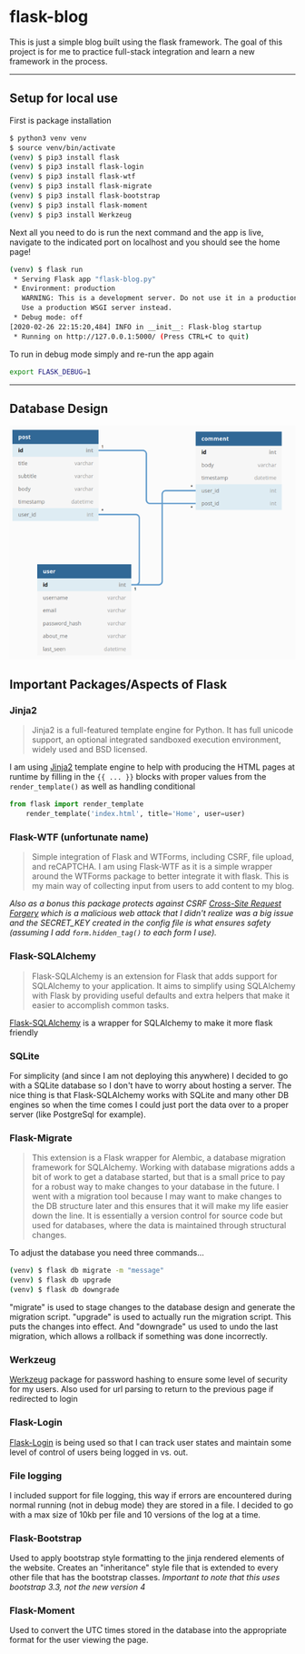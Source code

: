 # flask-blog
This is just a simple blog built using the flask framework. The goal of this project is for me to practice full-stack integration and learn a new framework in the process.

---

## Setup for local use
First is package installation
```bash
$ python3 venv venv
$ source venv/bin/activate
(venv) $ pip3 install flask
(venv) $ pip3 install flask-login
(venv) $ pip3 install flask-wtf
(venv) $ pip3 install flask-migrate
(venv) $ pip3 install flask-bootstrap
(venv) $ pip3 install flask-moment
(venv) $ pip3 install Werkzeug
```

Next all you need to do is run the next command and the app is live, navigate to the indicated port on localhost and you should see the home page!
```bash
(venv) $ flask run
 * Serving Flask app "flask-blog.py"
 * Environment: production
   WARNING: This is a development server. Do not use it in a production deployment.
   Use a production WSGI server instead.
 * Debug mode: off
[2020-02-26 22:15:20,484] INFO in __init__: Flask-blog startup
 * Running on http://127.0.0.1:5000/ (Press CTRL+C to quit)
```

To run in debug mode simply and re-run the app again
```bash
export FLASK_DEBUG=1
```

---

## Database Design

![Here is a diagram of the database structure](./db_diagram.png)

## Important Packages/Aspects of Flask

### Jinja2
> Jinja2 is a full-featured template engine for Python. It has full unicode support, an optional integrated sandboxed execution environment, widely used and BSD licensed.


I am using [Jinja2](http://jinja.pocoo.org/) template engine to help with producing the HTML pages at runtime by filling in the ```{{ ... }}``` blocks with proper values from the ```render_template()``` as well as handling conditional

```python
from flask import render_template
    render_template('index.html', title='Home', user=user)
```
### Flask-WTF (unfortunate name)
> Simple integration of Flask and WTForms, including CSRF, file upload, and reCAPTCHA.
I am using Flask-WTF as it is a simple wrapper around the WTForms package to better integrate it with flask. This is my main way of collecting input from users to add content to my blog.

*Also as a bonus this package protects against CSRF [Cross-Site Request Forgery](http://en.wikipedia.org/wiki/Cross-site_request_forgery) which is a malicious web attack that I didn't realize was a big issue and the SECRET_KEY created in the config file is what ensures safety (assuming I add ```form.hidden_tag()``` to each form I use).*

### Flask-SQLAlchemy
> Flask-SQLAlchemy is an extension for Flask that adds support for SQLAlchemy to your application. It aims to simplify using SQLAlchemy with Flask by providing useful defaults and extra helpers that make it easier to accomplish common tasks.

[Flask-SQLAlchemy](https://flask-sqlalchemy.palletsprojects.com/en/2.x/) is a wrapper for SQLAlchemy to make it more flask friendly

### SQLite
For simplicity (and since I am not deploying this anywhere) I decided to go with a SQLite database so I don't have to worry about hosting a server. The nice thing is that Flask-SQLAlchemy works with SQLite and many other DB engines so when the time comes I could just port the data over to a proper server (like PostgreSql for example).

### Flask-Migrate
> This extension is a Flask wrapper for Alembic, a database migration framework for SQLAlchemy. Working with database migrations adds a bit of work to get a database started, but that is a small price to pay for a robust way to make changes to your database in the future.
I went with a migration tool because I may want to make changes to the DB structure later and this ensures that it will make my life easier down the line. It is essentially a version control for source code but used for databases, where the data is maintained through structural changes.

To adjust the database you need three commands...
```bash
(venv) $ flask db migrate -m "message"
(venv) $ flask db upgrade
(venv) $ flask db downgrade
```
"migrate" is used to stage changes to the database design and generate the migration script. "upgrade" is used to actually run the migration script. This puts the changes into effect. And "downgrade" us used to undo the last migration, which allows a rollback if something was done incorrectly.


### Werkzeug

[Werkzeug](https://palletsprojects.com/p/werkzeug/) package for password hashing to ensure some level of security for my users. Also used for url parsing to return to the previous page if redirected to login

### Flask-Login

[Flask-Login](https://flask-login.readthedocs.io/en/latest/) is being used so that I can track user states and maintain some level of control of users being logged in vs. out.

### File logging

I included support for file logging, this way if errors are encountered during normal running (not in debug mode) they are stored in a file. I decided to go with a max size of 10kb per file and 10 versions of the log at a time.

### Flask-Bootstrap

Used to apply bootstrap style formatting to the jinja rendered elements of the website. Creates an "inheritance" style file that is extended to every other file that has the bootstrap classes.
*Important to note that this uses bootstrap 3.3, not the new version 4*

### Flask-Moment

Used to convert the UTC times stored in the database into the appropriate format for the user viewing the page.